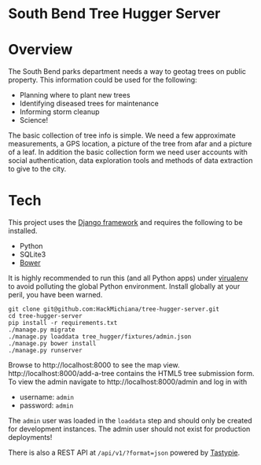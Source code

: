 # South Bend Tree Hugger Server

# Overview

The South Bend parks department needs a way to geotag trees on public property. This information could be used for the following:

* Planning where to plant new trees
* Identifying diseased trees for maintenance
* Informing storm cleanup
* Science!

The basic collection of tree info is simple. We need a few approximate measurements, a GPS location, a picture of the tree from afar and a picture of a leaf. In addition the basic collection form we need user accounts with social authentication, data exploration tools and methods of data extraction to give to the city.


# Tech

This project uses the [Django framework](https://www.djangoproject.com/) and requires the following to be installed.

* Python
* SQLite3
* [Bower](http://bower.io/)

It is highly recommended to run this (and all Python apps) under [virualenv](http://docs.python-guide.org/en/latest/dev/virtualenvs/) to avoid polluting the global Python environment. Install globally at your peril, you have been warned.

```
git clone git@github.com:HackMichiana/tree-hugger-server.git
cd tree-hugger-server
pip install -r requirements.txt
./manage.py migrate
./manage.py loaddata tree_hugger/fixtures/admin.json
./manage.py bower install
./manage.py runserver
```

Browse to http://localhost:8000 to see the map view. http://localhost:8000/add-a-tree contains the HTML5 tree submission form.
To view the admin navigate to http://localhost:8000/admin and log in with

* username: `admin`
* password: `admin`

The `admin` user was loaded in the `loaddata` step and should only be created for development instances. The admin user should not exist for production deployments!

There is also a REST API at `/api/v1/?format=json` powered by [Tastypie](http://tastypieapi.org/).

